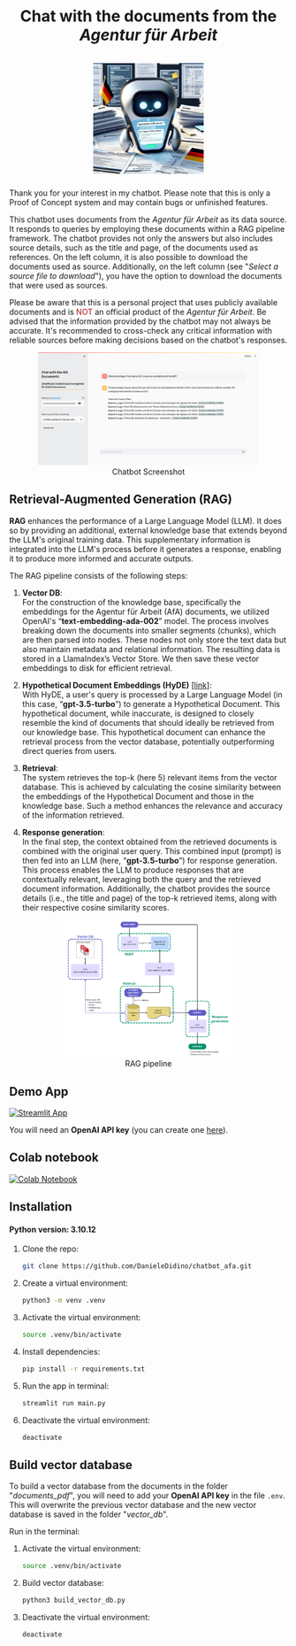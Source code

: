 <h1 align="center">
Chat with the documents from the <i>Agentur für Arbeit</i>
<br>
<br>
<img src="img/image_app.png" alt="drawing" width="200"/>
</h1>


Thank you for your interest in my chatbot. Please note that this is only a Proof of Concept system and may contain bugs or unfinished features.

This chatbot uses documents from the *Agentur für Arbeit* as its data source. It responds to queries by employing these documents within a RAG pipeline framework. The chatbot provides not only the answers but also includes source details, such as the title and page, of the documents used as references. On the left column, it is also possible to download the documents used as source. Additionally, on the left column (see "*Select a source file to download*"), you have the option to download the documents that were used as sources.

Please be aware that this is a personal project that uses publicly available documents and is <span style="color:#ad1714;">NOT</span> an official product of the *Agentur für Arbeit*. Be advised that the information provided by the chatbot may not always be accurate. It's recommended to cross-check any critical information with reliable sources before making decisions based on the chatbot's responses.

<p align="center">
<img src="img/chatbot_screenshot.png" alt="drawing" width="400"/>
<br>Chatbot Screenshot
</p>

## Retrieval-Augmented Generation (RAG)

**RAG** enhances the performance of a Large Language Model (LLM). It does so by providing an additional, external knowledge base that extends beyond the LLM's original training data. This supplementary information is integrated into the LLM's process before it generates a response, enabling it to produce more informed and accurate outputs.

The RAG pipeline consists of the following steps:

1. **Vector DB**:<br>
For the construction of the knowledge base, specifically the embeddings for the Agentur für Arbeit (AfA) documents, we utilized OpenAI's “**text-embedding-ada-002**” model. The process involves breaking down the documents into smaller segments (chunks), which are then parsed into nodes. These nodes not only store the text data but also maintain metadata and relational information. The resulting data is stored in a LlamaIndex’s Vector Store. We then save these vector embeddings to disk for efficient retrieval.

2. **Hypothetical Document Embeddings (HyDE)** [[link](https://arxiv.org/abs/2212.10496)]:<br>
With HyDE, a user's query is processed by a Large Language Model (in this case, “**gpt-3.5-turbo**”) to generate a Hypothetical Document. This hypothetical document, while inaccurate, is designed to closely resemble the kind of documents that should ideally be retrieved from our knowledge base. This hypothetical document can enhance the retrieval process from the vector database, potentially outperforming direct queries from users.

3. **Retrieval**:<br>
The system retrieves the top-k (here 5) relevant items from the vector database. This is achieved by calculating the cosine similarity between the embeddings of the Hypothetical Document and those in the knowledge base. Such a method enhances the relevance and accuracy of the information retrieved.

4. **Response generation**:<br>
In the final step, the context obtained from the retrieved documents is combined with the original user query. This combined input (prompt) is then fed into an LLM (here, “**gpt-3.5-turbo**”) for response generation. This process enables the LLM to produce responses that are contextually relevant, leveraging both the query and the retrieved document information. Additionally, the chatbot provides the source details (i.e., the title and page) of the top-k retrieved items, along with their respective cosine similarity scores.

<p align="center">
<img src="img/RAG_pipeline.png" alt="drawing" width="300"/>
<br>RAG pipeline
</p>

## Demo App

[![Streamlit App](https://static.streamlit.io/badges/streamlit_badge_black_white.svg)](https://chatbotafa-dgzurhjau4dm3ofd9ezzmk.streamlit.app/)

You will need an <b>OpenAI API key</b> (you can create one [here](https://platform.openai.com/account/api-keys)).

## Colab notebook

[![Colab Notebook](https://colab.research.google.com/assets/colab-badge.svg)](https://github.com/DanieleDidino/chatbot_afa/blob/master/experiments_RAG.ipynb)


## Installation

#### Python version: 3.10.12

1. Clone the repo:
    ```bash
    git clone https://github.com/DanieleDidino/chatbot_afa.git
    ```

2. Create a virtual environment:
    ```bash
    python3 -m venv .venv
    ```

3. Activate the virtual environment:
    ```bash
    source .venv/bin/activate
    ```

4. Install dependencies:

    ```bash
    pip install -r requirements.txt
    ```

5. Run the app in terminal:
   
    ```bash
    streamlit run main.py
    ```

6. Deactivate the virtual environment:
    ```bash
    deactivate
    ```


## Build vector database

To build a vector database from the documents in the folder "*documents_pdf*", you will need to add your <b>OpenAI API key</b> in the file `.env`.
This will overwrite the previous vector database and the new vector database is saved in the folder "*vector_db*".

Run in the terminal:

1. Activate the virtual environment:
   ```bash
   source .venv/bin/activate
   ```

2. Build vector database:
   ```bash
   python3 build_vector_db.py
   ```

3. Deactivate the virtual environment:
    ```bash
    deactivate
    ```
